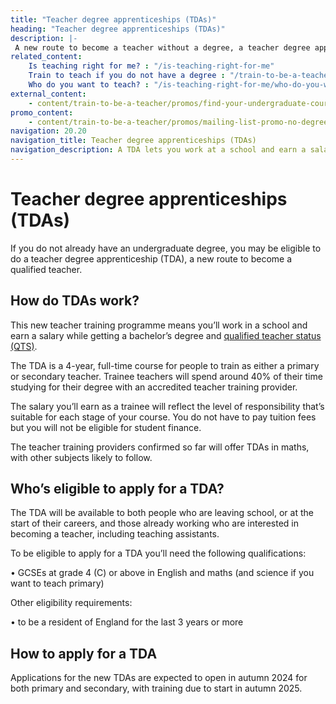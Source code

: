 ```yaml
---
title: "Teacher degree apprenticeships (TDAs)"
heading: "Teacher degree apprenticeships (TDAs)"
description: |-
 A new route to become a teacher without a degree, a teacher degree apprenticeship (TDA) lets you work at a school while you qualify as a teacher.
related_content:
    Is teaching right for me? : "/is-teaching-right-for-me"
    Train to teach if you do not have a degree : "/train-to-be-a-teacher/if-you-dont-have-a-degree"
    Who do you want to teach? : "/is-teaching-right-for-me/who-do-you-want-to-teach"
external_content:
    - content/train-to-be-a-teacher/promos/find-your-undergraduate-course
promo_content:
    - content/train-to-be-a-teacher/promos/mailing-list-promo-no-degree
navigation: 20.20
navigation_title: Teacher degree apprenticeships (TDAs)
navigation_description: A TDA lets you work at a school and earn a salary while getting a degree and qualified teacher status (QTS).
---
```


# Teacher degree apprenticeships (TDAs)
If you do not already have an undergraduate degree, you may be eligible to do a teacher degree apprenticeship (TDA), a new route to become a qualified teacher.

##  How do TDAs work?
This new teacher training programme means you’ll work in a school and earn a salary while getting a bachelor’s degree and [qualified teacher status (QTS)](/train-to-be-a-teacher/what-is-qts).
 
The TDA is a 4-year, full-time course for people to train as either a primary or secondary teacher. Trainee teachers will spend around 40% of their time studying for their degree with an accredited teacher training provider.

The salary you’ll earn as a trainee will reflect the level of responsibility that’s suitable for each stage of your course. You do not have to pay tuition fees but you will not be eligible for student finance.

The teacher training providers confirmed so far will offer TDAs in maths, with other subjects likely to follow.

## Who’s eligible to apply for a TDA?
The TDA will be available to both people who are leaving school, or at the start of their careers, and those already working who are interested in becoming a teacher, including teaching assistants.

To be eligible to apply for a TDA you’ll need the following qualifications:

• GCSEs at grade 4 (C) or above in English and maths (and science if you want to teach primary)

Other eligibility requirements:

• to be a resident of England for the last 3 years or more

## How to apply for a TDA
Applications for the new TDAs are expected to open in autumn 2024 for both primary and secondary, with training due to start in autumn 2025.